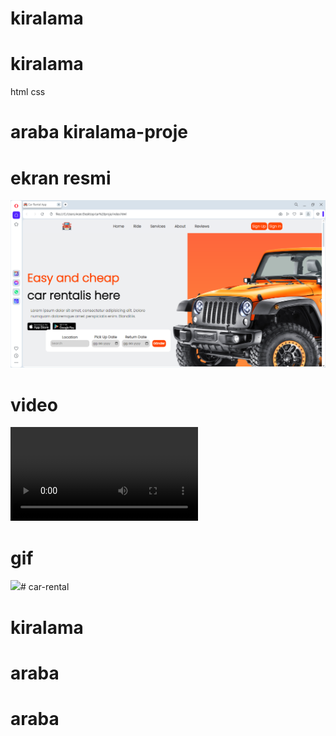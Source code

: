 # kiralama
# kiralama
html css
# araba kiralama-proje

# ekran resmi

![](images/car%20rental.png.png)

#  video 

![](images/arabaprojesi.mp4)

#  gif

![](images/arabaprojesi.gif)# car-rental

# kiralama
# araba
# araba
